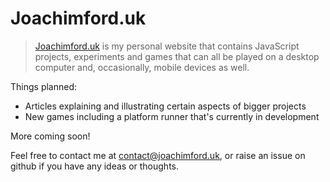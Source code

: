 # Joachimford.uk
> [Joachimford.uk](https://joachimford.uk) is my personal website that contains JavaScript projects, experiments and games that can all be played on a desktop computer and, occasionally, mobile devices as well.

Things planned:
- Articles explaining and illustrating certain aspects of bigger projects
- New games including a platform runner that's currently in development

More coming soon!

Feel free to contact me at [contact@joachimford.uk](mailto:contact@joachimford.uk), or raise an issue on github if you have any ideas or thoughts.
